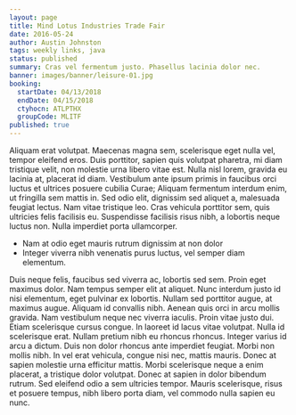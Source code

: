 ```yaml
---
layout: page
title: Mind Lotus Industries Trade Fair
date: 2016-05-24
author: Austin Johnston
tags: weekly links, java
status: published
summary: Cras vel fermentum justo. Phasellus lacinia dolor nec.
banner: images/banner/leisure-01.jpg
booking:
  startDate: 04/13/2018
  endDate: 04/15/2018
  ctyhocn: ATLPTHX
  groupCode: MLITF
published: true
---
```

Aliquam erat volutpat. Maecenas magna sem, scelerisque eget nulla vel, tempor eleifend eros. Duis porttitor, sapien quis volutpat pharetra, mi diam tristique velit, non molestie urna libero vitae est. Nulla nisl lorem, gravida eu lacinia at, placerat id diam. Vestibulum ante ipsum primis in faucibus orci luctus et ultrices posuere cubilia Curae; Aliquam fermentum interdum enim, ut fringilla sem mattis in. Sed odio elit, dignissim sed aliquet a, malesuada feugiat lectus. Nam vitae tristique leo. Cras vehicula porttitor sem, quis ultricies felis facilisis eu. Suspendisse facilisis risus nibh, a lobortis neque luctus non. Nulla imperdiet porta ullamcorper.

* Nam at odio eget mauris rutrum dignissim at non dolor
* Integer viverra nibh venenatis purus luctus, vel semper diam elementum.

Duis neque felis, faucibus sed viverra ac, lobortis sed sem. Proin eget maximus dolor. Nam tempus semper elit at aliquet. Nunc interdum justo id nisi elementum, eget pulvinar ex lobortis. Nullam sed porttitor augue, at maximus augue. Aliquam id convallis nibh. Aenean quis orci in arcu mollis gravida. Nam vestibulum neque nec viverra iaculis. Proin vitae justo dui. Etiam scelerisque cursus congue. In laoreet id lacus vitae volutpat. Nulla id scelerisque erat. Nullam pretium nibh eu rhoncus rhoncus.
Integer varius id arcu a dictum. Duis non dolor rhoncus ante imperdiet feugiat. Morbi non mollis nibh. In vel erat vehicula, congue nisi nec, mattis mauris. Donec at sapien molestie urna efficitur mattis. Morbi scelerisque neque a enim placerat, a tristique dolor volutpat. Donec at sapien in dolor bibendum rutrum. Sed eleifend odio a sem ultricies tempor. Mauris scelerisque, risus et posuere tempus, nibh libero porta diam, vel commodo nulla sapien eu nunc.
